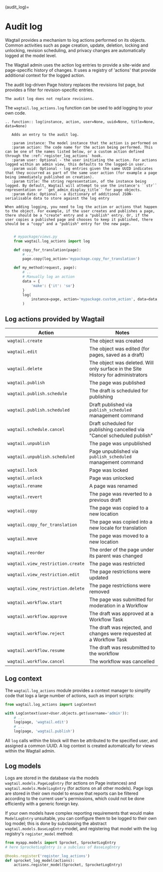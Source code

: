 (audit_log)=

# Audit log

Wagtail provides a mechanism to log actions performed on its objects. Common activities such as page creation, update, deletion, locking and unlocking, revision scheduling, and privacy changes are automatically logged at the model level.

The Wagtail admin uses the action log entries to provide a site-wide and page-specific history of changes. It uses a
registry of 'actions' that provide additional context for the logged action.

The audit log-driven Page history replaces the revisions list page, but provides a filter for revision-specific entries.

```{note}
The audit log does not replace revisions.
```

The `wagtail.log_actions.log` function can be used to add logging to your own code.

```{eval-rst}
.. function:: log(instance, action, user=None, uuid=None, title=None, data=None)

   Adds an entry to the audit log.

   :param instance: The model instance that the action is performed on
   :param action: The code name for the action being performed. This can be one of the names listed below, or a custom action defined through the :ref:`register_log_actions` hook.
   :param user: Optional - the user initiating the action. For actions logged within an admin view, this defaults to the logged-in user.
   :param uuid: Optional - log entries given the same UUID indicates that they occurred as part of the same user action (for example a page being immediately published on creation).
   :param title: The string representation, of the instance being logged. By default, Wagtail will attempt to use the instance's ``str`` representation or ``get_admin_display_title`` for page objects.
   :param data: Optional - a dictionary of additional JSON-serialisable data to store against the log entry
```

```{note}
When adding logging, you need to log the action or actions that happen to the object. For example, if the user creates and publishes a page, there should be a "create" entry and a "publish" entry. Or, if the user copies a published page and chooses to keep it published, there should be a "copy" and a "publish" entry for the new page.
```

```python

    # mypackage/views.py
    from wagtail.log_actions import log

    def copy_for_translation(page):
        # ...
        page.copy(log_action='mypackage.copy_for_translation')

    def my_method(request, page):
        # ..
        # Manually log an action
        data = {
            'make': {'it': 'so'}
        }
        log(
            instance=page, action='mypackage.custom_action', data=data
        )
```

## Log actions provided by Wagtail

| Action                            | Notes                                                                            |
| --------------------------------- | -------------------------------------------------------------------------------- |
| `wagtail.create`                  | The object was created                                                           |
| `wagtail.edit`                    | The object was edited (for pages, saved as a draft)                              |
| `wagtail.delete`                  | The object was deleted. Will only surface in the Site History for administrators |
| `wagtail.publish`                 | The page was published                                                           |
| `wagtail.publish.schedule`        | The draft is scheduled for publishing                                            |
| `wagtail.publish.scheduled`       | Draft published via `publish_scheduled` management command                       |
| `wagtail.schedule.cancel`         | Draft scheduled for publishing cancelled via "Cancel scheduled publish"          |
| `wagtail.unpublish`               | The page was unpublished                                                         |
| `wagtail.unpublish.scheduled`     | Page unpublished via `publish_scheduled` management command                      |
| `wagtail.lock`                    | Page was locked                                                                  |
| `wagtail.unlock`                  | Page was unlocked                                                                |
| `wagtail.rename`                  | A page was renamed                                                               |
| `wagtail.revert`                  | The page was reverted to a previous draft                                        |
| `wagtail.copy`                    | The page was copied to a new location                                            |
| `wagtail.copy_for_translation`    | The page was copied into a new locale for translation                            |
| `wagtail.move`                    | The page was moved to a new location                                             |
| `wagtail.reorder`                 | The order of the page under its parent was changed                               |
| `wagtail.view_restriction.create` | The page was restricted                                                          |
| `wagtail.view_restriction.edit`   | The page restrictions were updated                                               |
| `wagtail.view_restriction.delete` | The page restrictions were removed                                               |
| `wagtail.workflow.start`          | The page was submitted for moderation in a Workflow                              |
| `wagtail.workflow.approve`        | The draft was approved at a Workflow Task                                        |
| `wagtail.workflow.reject`         | The draft was rejected, and changes were requested at a Workflow Task            |
| `wagtail.workflow.resume`         | The draft was resubmitted to the workflow                                        |
| `wagtail.workflow.cancel`         | The workflow was cancelled                                                       |

## Log context

The `wagtail.log_actions` module provides a context manager to simplify code that logs a large number of actions,
such as import scripts:

```python
from wagtail.log_actions import LogContext

with LogContext(user=User.objects.get(username='admin')):
    # ...
    log(page, 'wagtail.edit')
    # ...
    log(page, 'wagtail.publish')
```

All `log` calls within the block will then be attributed to the specified user, and assigned a common UUID. A log context is created automatically for views within the Wagtail admin.

## Log models

Logs are stored in the database via the models `wagtail.models.PageLogEntry` (for actions on Page instances) and
`wagtail.models.ModelLogEntry` (for actions on all other models). Page logs are stored in their own model to
ensure that reports can be filtered according to the current user's permissions, which could not be done efficiently
with a generic foreign key.

If your own models have complex reporting requirements that would make `ModelLogEntry` unsuitable, you can configure
them to be logged to their own log model; this is done by subclassing the abstract `wagtail.models.BaseLogEntry`
model, and registering that model with the log registry's `register_model` method:

```python
from myapp.models import Sprocket, SprocketLogEntry
# here SprocketLogEntry is a subclass of BaseLogEntry

@hooks.register('register_log_actions')
def sprocket_log_model(actions):
    actions.register_model(Sprocket, SprocketLogEntry)
```
